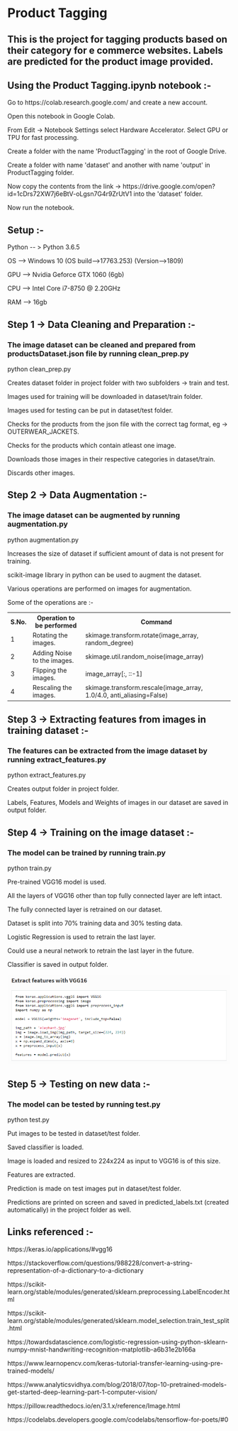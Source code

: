 # Product Tagging

<h2> This is the project for tagging products based on their category for e commerce websites. Labels are predicted for the product image provided. </h2>

<h2> Using the Product Tagging.ipynb notebook :- </h2>
<p> Go to https://colab.research.google.com/ and create a new account. </p>
<p> Open this notebook in Google Colab. </p>
<p> From Edit -> Notebook Settings select Hardware Accelerator. Select GPU or TPU for fast processing. </p>
<p> Create a folder with the name 'ProductTagging' in the root of Google Drive. </p>
<p> Create a folder with name 'dataset' and another with name 'output' in ProductTagging folder. </p>
<p> Now copy the contents from the link -> https://drive.google.com/open?id=1cDrs72XW7j6eBtV-oLgsn7G4r9ZrUtV1 into the 'dataset' folder. </p>
<p> Now run the notebook. </p>

<h2> Setup :- </h2>
<p> Python -- > Python 3.6.5 </p>
<p> OS --> Windows 10 (OS build-->17763.253) (Version-->1809) </p>
<p> GPU --> Nvidia Geforce GTX 1060 (6gb) </p>
<p> CPU --> Intel Core i7-8750 @ 2.20GHz </p>
<p> RAM --> 16gb </p>

<h2> Step 1 -> Data Cleaning and Preparation :- </h2>
<h3>The image dataset can be cleaned and prepared from productsDataset.json file by running clean_prep.py</h3>
<p>python clean_prep.py</p>
<p>Creates dataset folder in project folder with two subfolders -> train and test.</p>
<p>Images used for training will be downloaded in dataset/train folder.</p>
<p>Images used for testing can be put in dataset/test folder.</p>
<p>Checks for the products from the json file with the correct tag format, eg -> OUTERWEAR_JACKETS.</p>
<p>Checks for the products which contain atleast one image.</p>
<p>Downloads those images in their respective categories in dataset/train.</p>
<p>Discards other images.</p>

<h2> Step 2 -> Data Augmentation :- </h2>
<h3>The image dataset can be augmented by running augmentation.py</h3>
<p>python augmentation.py</p>
<p>Increases the size of dataset if sufficient amount of data is not present for training.</p>
<p>scikit-image library in python can be used to augment the dataset.</p>
<p>Various operations are performed on images for augmentation.</p>
<p>Some of the operations are :-</p>
<table>
  <tr>
    <th>S.No.</th>
    <th>Operation to be performed</th>
    <th>Command</th>
  </tr>
  <tr>
    <td>1</td>
    <td>Rotating the images.</td>
    <td>skimage.transform.rotate(image_array, random_degree)</td>
  </tr>
  <tr>
    <td>2</td>
    <td>Adding Noise to the images.</td>
    <td>skimage.util.random_noise(image_array)</td>
  </tr>
  <tr>
    <td>3</td>
    <td>Flipping the images.</td>
    <td>image_array[:, ::-1]</td>
  </tr>
  <tr>
    <td>4</td>
    <td>Rescaling the images.</td>
    <td>skimage.transform.rescale(image_array, 1.0/4.0, anti_aliasing=False)</td>
  </tr>
</table>

<h2> Step 3 -> Extracting features from images in training dataset :- </h2>
<h3>The features can be extracted from the image dataset by running extract_features.py</h3>
<p>python extract_features.py</p>
<p>Creates output folder in project folder.</p>
<p>Labels, Features, Models and Weights of images in our dataset are saved in output folder.</p>

<h2>Step 4 -> Training on the image dataset :-</h2>
<h3>The model can be trained by running train.py</h3>
<p>python train.py</p>
<p>Pre-trained VGG16 model is used.</p>
<p>All the layers of VGG16 other than top fully connected layer are left intact.</p>
<p>The fully connected layer is retrained on our dataset.</p>
<p>Dataset is split into 70% training data and 30% testing data.</p>
<p>Logistic Regression is used to retrain the last layer.</p>
<p>Could use a neural network to retrain the last layer in the future.</p>
<p>Classifier is saved in output folder.</p>

<img src="extract_features.png">

<h2>Step 5 -> Testing on new data :-</h2>
<h3>The model can be tested by running test.py</h3>
<p>python test.py</p>
<p>Put images to be tested in dataset/test folder.</p>
<p>Saved classifier is loaded.</p>
<p>Image is loaded and resized to 224x224 as input to VGG16 is of this size.</p>
<p>Features are extracted.</p>
<p>Prediction is made on test images put in dataset/test folder.</p>
<p>Predictions are printed on screen and saved in predicted_labels.txt (created automatically) in the project folder as well.</p>

<h2> Links referenced :- </h2>
<p> https://keras.io/applications/#vgg16 </p>
<p> https://stackoverflow.com/questions/988228/convert-a-string-representation-of-a-dictionary-to-a-dictionary </p>
<p> https://scikit-learn.org/stable/modules/generated/sklearn.preprocessing.LabelEncoder.html </p>
<p> https://scikit-learn.org/stable/modules/generated/sklearn.model_selection.train_test_split.html </p>
<p> https://towardsdatascience.com/logistic-regression-using-python-sklearn-numpy-mnist-handwriting-recognition-matplotlib-a6b31e2b166a </p>
<p> https://www.learnopencv.com/keras-tutorial-transfer-learning-using-pre-trained-models/ </p>
<p> https://www.analyticsvidhya.com/blog/2018/07/top-10-pretrained-models-get-started-deep-learning-part-1-computer-vision/ </p>
<p> https://pillow.readthedocs.io/en/3.1.x/reference/Image.html </p>
<p> https://codelabs.developers.google.com/codelabs/tensorflow-for-poets/#0 </p>
